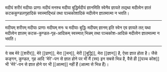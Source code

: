 मदीयं शरीरं मदीयाः प्राणाः मदीयं मनश्च मदीया बुद्धिर्मदीयं ज्ञानमिति स्वेनैव ज्ञायते तद्यथा मदीत्वेन ज्ञातं कटककुण्डलगृहादिकं स्वस्माद्भिन्नं तथा पञ्चकोशादिकं मदीत्वेन ज्ञातमात्मा न भवति।

---

मदीयम् शरीरम् मदीयाः प्राणाः मदीयम् मनः च मदीयाः बुद्धिः मदीयम् ज्ञानम् इति स्वेन एव ज्ञायते तत् यथा मदीत्वेन ज्ञातम् कटक-कुण्डल-गृह-आदिकम् स्वस्मात् भिन्नम् तथा पञ्चकोश-आदिकं मदीत्वेन ज्ञातमात्मा न भवति।

---

ये सब मेरे [[शरीर]], मेरे [[प्राण]], मेरा [[मन]], मेरी [[बुद्धि]], मेरा [[ज्ञान]] है, ऐसा ज्ञात होता है। जैसे कङ्गन, कुण्डल, गृह आदि 'मेरे'-पन से ज्ञात होने पर भी मैं (स्व) इन सबसे भिन्न है, वैसे ही [[पञ्च कोश]] भी 'मेरे'-पन से ज्ञात होने पर भी [[आत्मा]] नहीं हैं (आत्मा से भिन्न हैं)।